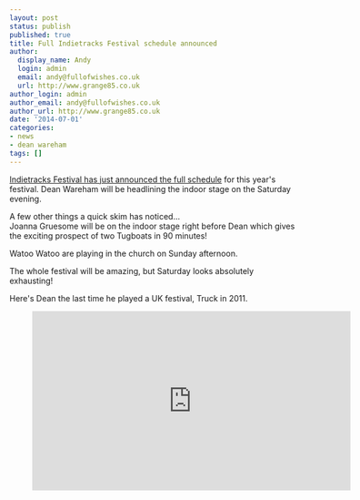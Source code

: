 ```yaml
---
layout: post
status: publish
published: true
title: Full Indietracks Festival schedule announced
author:
  display_name: Andy
  login: admin
  email: andy@fullofwishes.co.uk
  url: http://www.grange85.co.uk
author_login: admin
author_email: andy@fullofwishes.co.uk
author_url: http://www.grange85.co.uk
date: '2014-07-01'
categories:
- news
- dean wareham
tags: []
---
```

<p><a href="http://www.indietracks.co.uk/schedule/">Indietracks Festival has just announced the full schedule</a> for this year's festival. Dean Wareham will be headlining the indoor stage on the Saturday evening.</p>
<p>A few other things a quick skim has noticed...<br />
Joanna Gruesome will be on the indoor stage right before Dean which gives the exciting prospect of two Tugboats in 90 minutes!</p>
<p>Watoo Watoo are playing in the church on Sunday afternoon.</p>
<p>The whole festival will be amazing, but Saturday looks absolutely exhausting!</p>
<p>Here's Dean the last time he played a UK festival, Truck in 2011.</p>
<figure class="caption aligncenter"><iframe width="560" height="315" src="https://www.youtube.com/embed/wL5V0WSvGWk" frameborder="0" allowfullscreen></iframe><figcaption class="caption-text"></figcaption></figure>
